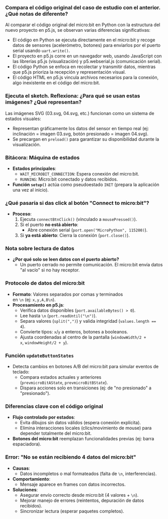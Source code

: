 ### **Compara el código original del caso de estudio con el anterior. ¿Qué notas de diferente?**

 Al comparar el código original del micro:bit en Python con la estructura del nuevo proyecto en p5.js, se observan varias diferencias significativas:

- El código en Python se ejecuta directamente en el micro:bit y recoge datos de sensores (acelerómetro, botones) para enviarlos por el puerto serial usando `uart.write()`.
- El proyecto en p5.js corre en un navegador web, usando JavaScript con las librerías p5.js (visualización) y p5.webserial.js (comunicación serial).
- El código Python se enfoca en recolectar y transmitir datos, mientras que p5.js prioriza la recepción y representación visual.
- El código HTML en p5.js vincula archivos necesarios para la conexión, algo inexistente en el código del micro:bit.

### **Ejecuta el sketch. Reflexiona: ¿Para qué se usan estas imágenes? ¿Qué representan?**

Las imágenes SVG (03.svg, 04.svg, etc.) funcionan como un sistema de estados visuales:

- Representan gráficamente los datos del sensor en tiempo real (ej: inclinación = imagen 03.svg, botón presionado = imagen 04.svg).
- Se precargan en `preload()` para garantizar su disponibilidad durante la visualización.

### **Bitácora: Máquina de estados**

- **Estados principales**:
    - `WAIT_MICROBIT_CONNECTION`: Espera conexión del micro:bit.
    - `RUNNING`: Micro:bit conectado y datos recibidos.
- **Función `setup()`** actúa como pseudoestado `INIT` (prepara la aplicación una vez al inicio).

### **¿Qué pasaría si das click al botón "Connect to micro:bit"?**

- **Proceso**:
    1. Ejecuta `connectBtnClick()` (vinculado a `mousePressed()`).
    2. Si el puerto **no está abierto**:
        - Abre conexión serial (`port.open("MicroPython", 115200)`).
    3. Si **ya está abierto**: Cierra la conexión (`port.close()`).

### **Nota sobre lectura de datos**

- **¿Por qué solo se leen datos con el puerto abierto?**
    - Un puerto cerrado no permite comunicación. El micro:bit envía datos "al vacío" si no hay receptor.

### **Protocolo de datos del micro:bit**

- **Formato**: Valores separados por comas y terminados en `\n` (ej: `x,y,A,B\n`).
- **Procesamiento en p5.js**:
    - Verifica datos disponibles (`port.availableBytes() > 0`).
    - Lee hasta `\n` (`port.readUntil("\n")`).
    - Separa valores (`split(",")`) y valida integridad (`values.length == 4`).
    - Convierte tipos: `x`/`y` a enteros, botones a booleanos.
    - Ajusta coordenadas al centro de la pantalla (`windowWidth/2 + x`, `windowHeight/2 + y`).

### **Función `updateButtonStates`**

- Detecta cambios en botones A/B del micro:bit para simular eventos de teclado:
    - Compara estados actuales y anteriores (`prevmicroBitAState`, `prevmicroBitBState`).
    - Dispara acciones solo en transiciones (ej: de "no presionado" a "presionado").

### **Diferencias clave con el código original**

- **Flujo controlado por estados**:
    - Evita dibujos sin datos válidos (espera conexión explícita).
    - Elimina interacciones locales (clics/movimiento de mouse) para depender totalmente del micro:bit.
- **Botones del micro:bit** reemplazan funcionalidades previas (ej: barra espaciadora).

### **Error: "No se están recibiendo 4 datos del micro:bit"**

- **Causas**:
    - Datos incompletos o mal formateados (falta de `\n`, interferencias).
- **Comportamiento**:
    - Mensaje aparece en frames con datos incorrectos.
- **Soluciones**:
    - Asegurar envío correcto desde micro:bit (4 valores + `\n`).
    - Mejorar manejo de errores (reintentos, depuración de datos recibidos).
    - Sincronizar lectura (esperar paquetes completos).
